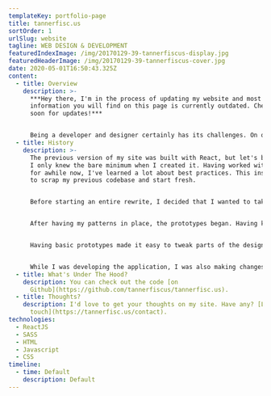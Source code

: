 ```yaml
---
templateKey: portfolio-page
title: tannerfisc.us
sortOrder: 1
urlSlug: website
tagline: WEB DESIGN & DEVELOPMENT
featuredIndexImage: /img/20170129-39-tannerfiscus-display.jpg
featuredHeaderImage: /img/20170129-39-tannerfiscus-cover.jpg
date: 2020-05-01T16:50:43.325Z
content:
  - title: Overview
    description: >-
      ***Hey there, I'm in the process of updating my website and most of the
      information you will find on this page is currently outdated. Check back
      soon for updates!***


      Being a developer and designer certainly has its challenges. On one hand, I'm always wanting to make sure that I'm satisfied with the design of my site. I'm constantly finding inspiration through other websites and products, which always has me thinking "Oh, I like this! I could update the design of my site." On the other hand, I'm always learning about new front-end technologies that are faster, more efficient, and fun to work with. Balancing both modern design and current technologies is hard, but I've brought the two together for my latest iteration of this site.
  - title: History
    description: >-
      The previous version of my site was built with React, but let's be real...
      I only knew the bare minimum when I created it. Having worked with React
      for awhile now, I've learned a lot about best practices. This inspired me
      to scrap my previous codebase and start fresh.


      Before starting an entire rewrite, I decided that I wanted to take the approach of design-first. I set to work creating my own design / pattern library, which has reusable components and classes. I knew that creating patterns first would allow me to unify personal brand across any project I built (including my [back-end admin](https://tannerfisc.us/portfolio/admin)).


      After having my patterns in place, the prototypes began. Having known the pages that I would need up front let me easily create a shell for my new website. Running on a node server, the small React application had routes that mirrored my live site. Using these routes, I started breaking my patterns into various React components. When combined, the components started to morph into an actual page.


      Having basic prototypes made it easy to tweak parts of the design that just weren't working for me. I'm pretty sure I adjusted the cover image component at least five times. On airplanes, on weekends, on weeknights, and just about any spare time I had, I began pulling the entire site together.


      While I was developing the application, I was also making changes to my admin. I needed to provide additional data to fulfill the design of my portfolio pages (like this one). For example, I added the "Technologies / Skills" section and an ability to create a project timeline. Slowly, but surely, it all came together. In late 2016, I was able to launch the site and am constantly looking for ways to ensure it remains up-to-date.
  - title: What's Under The Hood?
    description: You can check out the code [on
      Github](https://github.com/tannerfiscus/tannerfisc.us).
  - title: Thoughts?
    description: I'd love to get your thoughts on my site. Have any? [Let's get in
      touch](https://tannerfisc.us/contact).
technologies:
  - ReactJS
  - SASS
  - HTML
  - Javascript
  - CSS
timeline:
  - time: Default
    description: Default
---
```

